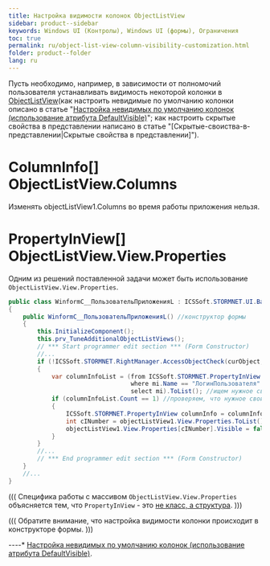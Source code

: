 ```yaml
---
title: Настройка видимости колонок ObjectListView
sidebar: product--sidebar
keywords: Windows UI (Контролы), Windows UI (формы), Ограничения
toc: true
permalink: ru/object-list-view-column-visibility-customization.html
folder: product--folder
lang: ru
---
```

Пусть необходимо, например, в зависимости от полномочий пользователя устанавливать видимость некоторой колонки в [ObjectListView](object-list-view.html)(как настроить невидимые по умолчанию колонки описано в статье "[Настройка невидимых по умолчанию колонок (использование атрибута DefaultVisible)](прикладные-системы_Настроика-невидимых-по-умолчанию-колонок-использование-атрибута--default-visible.html)"; как настроить скрытые свойства в представлении написано в статье "[Скрытые-своиства-в-представлении|Скрытые свойства в представлении]").

# ColumnInfo[] ObjectListView.Columns
Изменять objectListView1.Columns во время работы приложения нельзя.

# PropertyInView[] ObjectListView.View.Properties
Одним из решений поставленной задачи может быть использование `ObjectListView.View.Properties`.
```cs
public class WinformC__ПользовательПриложенияL : ICSSoft.STORMNET.UI.BaseWinListStandard, IIS.TryAccessSystem.DPDIC__ПользовательПриложенияL
{
	public WinformC__ПользовательПриложенияL() //конструктор формы
	{
		this.InitializeComponent();
		this.prv_TuneAdditionalObjectListViews();
		// *** Start programmer edit section *** (Form Constructor)
		//...
		if (!ICSSoft.STORMNET.RightManager.AccessObjectCheck(curObject, "Update", false)) //проверяем полномочия пользователя
		{
			var columnInfoList = (from ICSSoft.STORMNET.PropertyInView mi in objectListView1.View.Properties
								  where mi.Name == "ЛогинПользователя"
								  select mi).ToList(); //ищем нужное свойство
			if (columnInfoList.Count == 1) //проверяем, что нужное свойство найдено
			{
				ICSSoft.STORMNET.PropertyInView columnInfo = columnInfoList[0];
				int cINumber = objectListView1.View.Properties.ToList().IndexOf(columnInfo);
				objectListView1.View.Properties[cINumber].Visible = false; //устанавливаем Visible в false
			}
		}
		//...
		// *** End programmer edit section *** (Form Constructor)
	}
	//...
}
```


(((
<msg type=note>Специфика работы с массивом `ObjectListView.View.Properties` объясняется тем, что `PropertyInView` - это [не класс, а структура](http://generally.wordpress.com/2007/06/21/c-list-of-struct/).</msg>
)))


(((
<msg type=important>Обратите внимание, что настройка видимости колонки происходит в конструкторе формы.</msg>
)))

----* [Настройка невидимых по умолчанию колонок (использование атрибута DefaultVisible)](прикладные-системы_Настроика-невидимых-по-умолчанию-колонок-использование-атрибута--default-visible.html).